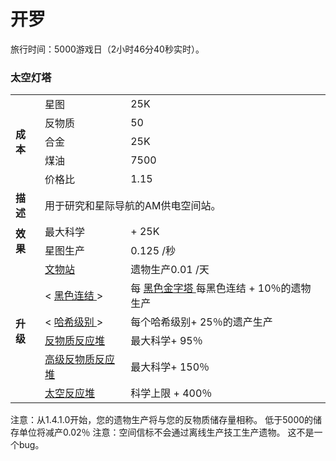 # 开罗
旅行时间：5000游戏日（2小时46分40秒实时）。

### 太空灯塔
<table>
<tbody>
<tr>
<td rowspan="5">
<strong>
成本
</strong>
</td>
<td>
星图
</td>
<td>
25K
</td>
</tr>
<tr>
<td>
反物质
</td>
<td>
50
</td>
</tr>
<tr>
<td>
合金
</td>
<td>
25K
</td>
</tr>
<tr>
<td>
煤油
</td>
<td>
7500
</td>
</tr>
<tr>
<td>
价格比
</td>
<td>
1.15
</td>
</tr>
<tr>
<td>
<strong>
描述
</strong>
</td>
<td colspan="2">
用于研究和星际导航的AM供电空间站。
</td>
</tr>
<tr>
<td rowspan="2">
<strong>
效果
</strong>
</td>
<td>
最大科学
</td>
<td>
+ 25K
</td>
</tr>
<tr>
<td>
星图生产
</td>
<td>
0.125 /秒
</td>
</tr>
<tr>
<td rowspan="6">
<strong>
升级
</strong>
</td>
<td>
<a href="#workshop#Relic_Station">
文物站
</a>
</td>
<td>
遗物生产0.01 /天
</td>
</tr>
<tr>
<td>
&lt;
<a href="#Religion#Black_Nexus">
黑色连结
</a>
&gt;
</td>
<td>
每
<a href="#Religion#Black_Pyramid">
黑色金字塔
</a>
每黑色连结
+ 10％的遗物生产
</td>
</tr>
<tr>
<td>
&lt;
<a href="#hashes">
哈希级别
</a>
&gt;
</td>
<td>
每个哈希级别+ 25％的遗产生产
</td>
</tr>
<tr>
<td>
<a href="#workshop#Antimatter_Reactors">
反物质反应堆
</a>
</td>
<td>
最大科学+ 95％
</td>
</tr>
<tr>
<td>
<a href="#workshop#Advanced_AM_Reactors">
高级反物质反应堆
</a>
</td>
<td>
最大科学+ 150％
</td>
</tr>
<tr>
<td>
<a href="#workshop#Void_Reactors">
太空反应堆
</a>
</td>
<td>
科学上限 + 400％
</td>
</tr>
</tbody>
</table>
注意：从1.4.1.0开始，您的遗物生产将与您的反物质储存量相称。
低于5000的储存单位将减产0.02％
注意：空间信标不会通过离线生产技工生产遗物。
这不是一个bug。

